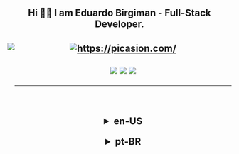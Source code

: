 <h2 align="center">Hi 👋🏻 I am Eduardo Birgiman - Full-Stack Developer.<h2>

<div align="center">
  <a href="https://github.com/birgiman">
  <img align="left" height="220em" src="https://github-readme-stats.vercel.app/api?username=birgiman&show_icons=true&theme=algolia&include_all_commits=true&count_private=true"/>
  <a href="https://picasion.com/">
  <img src="https://i.picasion.com/pic92/3559c790e81c26fefb1161de80e5a0e0.gif" height="220em" alt="https://picasion.com/"/>
</div>
    
<br />
    
<div align="center">
<a href="https://www.instagram.com/birgiman_eduardo/" target="_blank"><img src="https://img.shields.io/badge/-Instagram-%23E4405F?style=for-the-badge&logo=instagram&logoColor=white" target="_blank"></a>
  <a href = "mailto:eduardo.birgiman@outlook.com"><img src="https://img.shields.io/badge/Microsoft_Outlook-0078D4?style=for-the-badge&logo=microsoft-outlook&logoColor=white" target="_blank"></a>
  <a href="https://www.linkedin.com/in/eduardo-birgiman-domingues/" target="_blank"><img src="https://img.shields.io/badge/-LinkedIn-%230077B5?style=for-the-badge&logo=linkedin&logoColor=white" target="_blank"></a> 
</div>
    
<hr/>   
<br />
    
<p>
  <details> 
    <summary align="center"><b>en-US</b></summary>
  <img align="right" height="155em" alt="flag_estados-unidos" 
  src="https://user-images.githubusercontent.com/101602651/175787763-a4c7c47c-5b88-4dba-95c1-acd669f8490b.png">
  <ul>
    <li>🔭 I’m currently working as a Full-Stack developer, <br/>in addition to having worked for two years as a Systems Analyst at Auto Forte.<br/>I was military from Brazilian Air Force about 4 years and I contributed to a project for military identification using QR Code scanning from ID badges, developed with PHP and Laravel.</li>
    <li>🌱 I’m currently working with HTML, CSS, JavaScript, TypeScript, React, React Native, NodeJs, NestJs, Prisma, Postgres, Docker and Git.</li>
    <li>👯 I’m looking to collaborate on Full-Stack projects.</li>
    <li>💬 Ask me about... About life!</li>
  </ul>
  <div align="center" style="display: inline_block"><br>
  <img align="center" alt="Birgiman-HTML" height="30" width="40" src="https://raw.githubusercontent.com/devicons/devicon/master/icons/html5/html5-original.svg">
  <img align="center" alt="Birgiman-CSS" height="30" width="40" src="https://raw.githubusercontent.com/devicons/devicon/master/icons/css3/css3-original.svg">
  <img align="center" alt="Birgiman-Js" height="30" width="40" src="https://raw.githubusercontent.com/devicons/devicon/master/icons/javascript/javascript-plain.svg">  
  <img align="center" alt="Birgiman-Ts" height="30" width="40" src="https://raw.githubusercontent.com/devicons/devicon/master/icons/typescript/typescript-plain.svg">   
  <img align="center" alt="Birgiman-React" height="30" width="40" src="https://raw.githubusercontent.com/devicons/devicon/master/icons/react/react-original.svg">
  <img align="center" alt="Birgiman-Node" height="30" width="40" src="https://cdn.jsdelivr.net/gh/devicons/devicon/icons/nodejs/nodejs-original.svg">
  <img align="center" alt="Birgiman-NestJs" height="30" width="40" src="https://github.com/devicons/devicon/blob/v2.15.1/icons/nestjs/nestjs-plain.svg">
  <img align="center" alt="Birgiman-Postgres" height="30" width="40" src="https://github.com/devicons/devicon/blob/v2.15.1/icons/postgresql/postgresql-original.svg">
  <img align="center" alt="Birgiman-Docker" height="30" width="40" src="https://github.com/devicons/devicon/blob/v2.15.1/icons/docker/docker-original.svg">
  <img align="center" alt="Birgiman-Git" height="30" width="40" src="https://github.com/devicons/devicon/blob/v2.15.1/icons/git/git-original.svg">
</div>

##
  
  <div align="center">
    A starving snake is eating all my commits!<br/><i>Help me with one more project so I can stay feedind her!</i>
    </div>
  <img alt="Snake animation" src="https://github.com/Birgiman/Birgiman/blob/output/github-contribution-grid-snake.svg">

  <hr/>

  </details>
</p>

<p>
  <details>
  <summary align="center"><b>pt-BR</b></summary>
  <img align="right" height="155em" alt="flag_brasil" 
  src="https://user-images.githubusercontent.com/101602651/175787800-ac6e93b9-8679-4f4a-8848-5ff748577818.png">
  <ul>
    <li>🔭 Atualmente atuo como desenvolvedor Full-Stack, <br/>além de ter trabalhado 2 anos como analista de sistemas na Auto Forte, em Canoas/RS. <br/>Anteriormente servi durante 4 anos como militar da Força Aérea Brasileira e colaborei no projeto de identificação de militares com leitura de QRCode do crachá, usando PHP e Laravel.</li>
    <li>🌱 Atualmente estou trabalhando com HTML, CSS, JavaScript, TypeScript, React, React Native, NodeJs, NestJs, Prisma, Postgres, Docker e Git.</li>
    <li>👯 Estou buscando colaborar em projetos Full-Stack.</li>
    <li>💬 Pergunte me sobre... Sobre a vida!</li>
  </ul>
  <div align="center" style="display: inline_block"><br>
  <img align="center" alt="Birgiman-HTML" height="30" width="40" src="https://raw.githubusercontent.com/devicons/devicon/master/icons/html5/html5-original.svg">
  <img align="center" alt="Birgiman-CSS" height="30" width="40" src="https://raw.githubusercontent.com/devicons/devicon/master/icons/css3/css3-original.svg">
  <img align="center" alt="Birgiman-Js" height="30" width="40" src="https://raw.githubusercontent.com/devicons/devicon/master/icons/javascript/javascript-plain.svg">  
  <img align="center" alt="Birgiman-Ts" height="30" width="40" src="https://raw.githubusercontent.com/devicons/devicon/master/icons/typescript/typescript-plain.svg">   
  <img align="center" alt="Birgiman-React" height="30" width="40" src="https://raw.githubusercontent.com/devicons/devicon/master/icons/react/react-original.svg">
  <img align="center" alt="Birgiman-Node" height="30" width="40" src="https://cdn.jsdelivr.net/gh/devicons/devicon/icons/nodejs/nodejs-original.svg">
  <img align="center" alt="Birgiman-NestJs" height="30" width="40" src="https://github.com/devicons/devicon/blob/v2.15.1/icons/nestjs/nestjs-plain.svg">
  <img align="center" alt="Birgiman-Postgres" height="30" width="40" src="https://github.com/devicons/devicon/blob/v2.15.1/icons/postgresql/postgresql-original.svg">
  <img align="center" alt="Birgiman-Docker" height="30" width="40" src="https://github.com/devicons/devicon/blob/v2.15.1/icons/docker/docker-original.svg">
  <img align="center" alt="Birgiman-Git" height="30" width="40" src="https://github.com/devicons/devicon/blob/v2.15.1/icons/git/git-original.svg"> 
</div>

##
  <div align="center">
    Tem uma cobra esfomeada devorando todos os meus commits!<br/><i>Me ajude com mais um projeto para que eu possa continuar a alimentá-la!</i>
    </div>
  <img alt="Snake animation" src="https://github.com/Birgiman/Birgiman/blob/output/github-contribution-grid-snake.svg">

  <hr/>

  </details>
</p>

